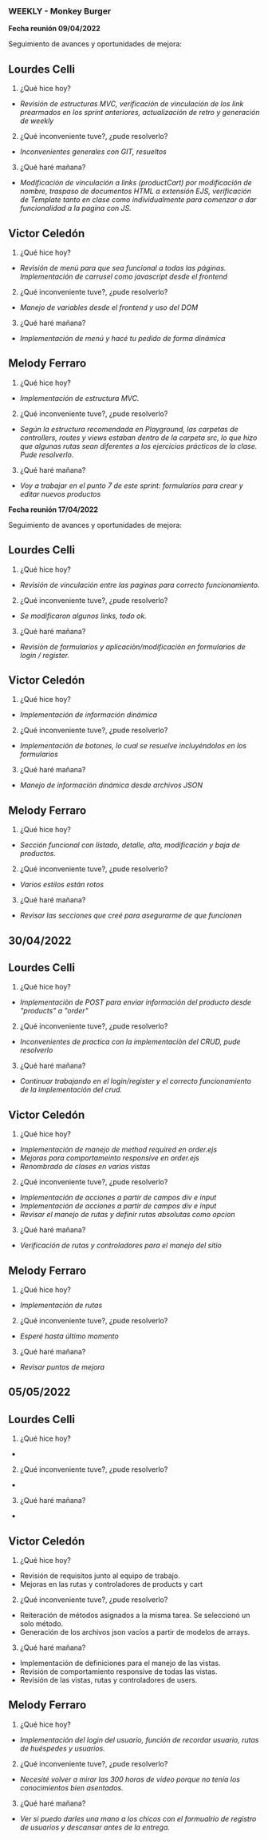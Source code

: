 ### WEEKLY - Monkey Burger

**Fecha reunión 09/04/2022**

Seguimiento de avances y oportunidades de mejora:

## Lourdes Celli

1.  ¿Qué hice hoy?

- _Revisión de estructuras MVC, verificación de vinculación de los link prearmados en los sprint anteriores, actualización de retro y generación de weekly_

2. ¿Qué inconveniente tuve?, ¿pude resolverlo?

- _Inconvenientes generales con GIT, resueltos_

3. ¿Qué haré mañana?

- _Modificación de vinculación a links (productCart) por modificación de nombre, traspaso de documentos HTML a extensión EJS, verificación de Template tanto en clase como individualmente para comenzar a dar funcionalidad a la pagina con JS._

## Victor Celedón

1.  ¿Qué hice hoy?

- _Revisión de menú para que sea funcional a todas las páginas. Implementación de carrusel como javascript desde el frontend_

2. ¿Qué inconveniente tuve?, ¿pude resolverlo?

- _Manejo de variables desde el frontend y uso del DOM_

3. ¿Qué haré mañana?

- _Implementación de menú y hacé tu pedido de forma dinámica_

## Melody Ferraro

1.  ¿Qué hice hoy?

- _Implementación de estructura MVC._

2. ¿Qué inconveniente tuve?, ¿pude resolverlo?

- _Según la estructura recomendada en Playground, las carpetas de controllers, routes y views estaban dentro de la carpeta src, lo que hizo que algunas rutas sean diferentes a los ejercicios prácticos de la clase. Pude resolverlo._

3. ¿Qué haré mañana?

- _Voy a trabajar en el punto 7 de este sprint: formularios para crear y editar nuevos productos_

**Fecha reunión 17/04/2022**

Seguimiento de avances y oportunidades de mejora:

## Lourdes Celli

1.  ¿Qué hice hoy?

- _Revisión de vinculación entre las paginas para correcto funcionamiento._

2. ¿Qué inconveniente tuve?, ¿pude resolverlo?

- _Se modificaron algunos links, todo ok._

3. ¿Qué haré mañana?

- _Revisiòn de formularios y aplicaciòn/modificaciòn en formularios de login / register._

## Victor Celedón

1.  ¿Qué hice hoy?

- _Implementación de información dinámica_

2. ¿Qué inconveniente tuve?, ¿pude resolverlo?

- _Implementación de botones, lo cual se resuelve incluyéndolos en los formularios_

3. ¿Qué haré mañana?

- _Manejo de información dinámica desde archivos JSON_

## Melody Ferraro

1.  ¿Qué hice hoy?

- _Sección funcional con listado, detalle, alta, modificación y baja de productos._

2. ¿Qué inconveniente tuve?, ¿pude resolverlo?

- _Varios estilos están rotos_

3. ¿Qué haré mañana?

- _Revisar las secciones que creé para asegurarme de que funcionen_

## 30/04/2022

## Lourdes Celli

1.  ¿Qué hice hoy?

- _Implementaciòn de POST para enviar información del producto desde "products" a "order"_

2. ¿Qué inconveniente tuve?, ¿pude resolverlo?

- _Inconvenientes de practica con la implementaciòn del CRUD, pude resolverlo_

3. ¿Qué haré mañana?

- _Continuar trabajando en el login/register y el correcto funcionamiento de la implementación del crud._

## Victor Celedón

1.  ¿Qué hice hoy?

- _Implementación de manejo de method required en order.ejs_
- _Mejoras para comportameinto responsive en order.ejs_
- _Renombrado de clases en varias vistas_

2. ¿Qué inconveniente tuve?, ¿pude resolverlo?

- _Implementación de acciones a partir de campos div e input_
- _Implementación de acciones a partir de campos div e input_
- _Revisar el manejo de rutas y definir rutas absolutas como opcion_

3. ¿Qué haré mañana?

- _Verificación de rutas y controladores para el manejo del sitio_

## Melody Ferraro

1.  ¿Qué hice hoy?

- _Implementación de rutas_

2. ¿Qué inconveniente tuve?, ¿pude resolverlo?

- _Esperé hasta último momento_

3. ¿Qué haré mañana?

- _Revisar puntos de mejora_

## 05/05/2022

## Lourdes Celli

1.  ¿Qué hice hoy?

-

2. ¿Qué inconveniente tuve?, ¿pude resolverlo?

-

3. ¿Qué haré mañana?

-

## Victor Celedón

1.  ¿Qué hice hoy?

- Revisión de requisitos junto al equipo de trabajo.
- Mejoras en las rutas y controladores de products y cart

2. ¿Qué inconveniente tuve?, ¿pude resolverlo?

- Reiteración de métodos asignados a la misma tarea. Se seleccionó un solo método.
- Generación de los archivos json vacíos a partir de modelos de arrays.

3. ¿Qué haré mañana?

- Implementación de definiciones para el manejo de las vistas.
- Revisión de comportamiento responsive de todas las vistas.
- Revisión de las vistas, rutas y controladores de users.

## Melody Ferraro

1.  ¿Qué hice hoy?

- _Implementación del login del usuario, función de recordar usuario, rutas de huéspedes y usuarios._

2. ¿Qué inconveniente tuve?, ¿pude resolverlo?

- _Necesité volver a mirar las 300 horas de video porque no tenía los conocimientos bien asentados._

3. ¿Qué haré mañana?

- _Ver si puedo darles una mano a los chicos con el formualrio de registro de usuarios y descansar antes de la entrega._
